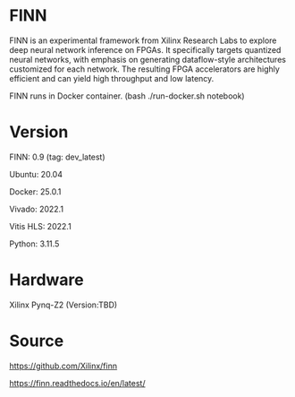# FINN

FINN is an experimental framework from Xilinx Research Labs to explore deep neural network inference on FPGAs. It specifically targets quantized neural networks, with emphasis on generating dataflow-style architectures customized for each network. The resulting FPGA accelerators are highly efficient and can yield high throughput and low latency. 

FINN runs in Docker container. (bash ./run-docker.sh notebook)


# Version

FINN: 0.9 (tag: dev_latest)

Ubuntu: 20.04

Docker: 25.0.1

Vivado: 2022.1

Vitis HLS: 2022.1

Python: 3.11.5


# Hardware

Xilinx Pynq-Z2 (Version:TBD)


# Source

https://github.com/Xilinx/finn

https://finn.readthedocs.io/en/latest/
